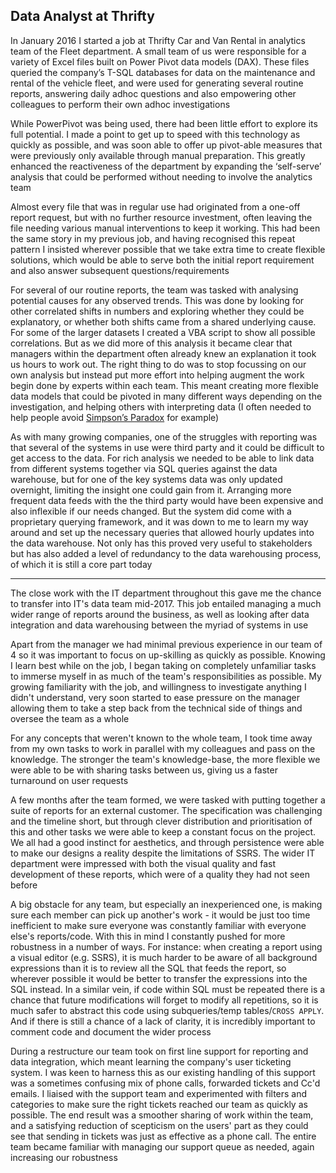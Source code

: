 ## Data Analyst at Thrifty

In January 2016 I started a job at Thrifty Car and Van Rental in analytics team
of the Fleet department. A small team of us were responsible for a variety of
Excel files built on Power Pivot data models (DAX). These files queried the
company’s T-SQL databases for data on the maintenance and rental of the vehicle
fleet, and were used for generating several routine reports, answering daily
adhoc questions and also empowering other colleagues to perform their own adhoc
investigations

While PowerPivot was being used, there had been little effort to explore its
full potential. I made a point to get up to speed with this technology as
quickly as possible, and was soon able to offer up pivot-able measures that were
previously only available through manual preparation. This greatly enhanced the
reactiveness of the department by expanding the ‘self-serve’ analysis that could
be performed without needing to involve the analytics team

Almost every file that was in regular use had originated from a one-off report
request, but with no further resource investment, often leaving the file needing
various manual interventions to keep it working. This had been the same story in
my previous job, and having recognised this repeat pattern I insisted wherever
possible that we take extra time to create flexible solutions, which would be
able to serve both the initial report requirement and also answer subsequent
questions/requirements

For several of our routine reports, the team was tasked with analysing potential
causes for any observed trends. This was done by looking for other correlated
shifts in numbers and exploring whether they could be explanatory, or whether
both shifts came from a shared underlying cause. For some of the larger datasets
I created a VBA script to show all possible correlations. But as we did more of
this analysis it became clear that managers within the department often already
knew an explanation it took us hours to work out. The right thing to do was to
stop focussing on our own analysis but instead put more effort into helping
augment the work begin done by experts within each team. This meant creating
more flexible data models that could be pivoted in many different ways depending
on the investigation, and helping others with interpreting data (I often needed
to help people
avoid [Simpson’s Paradox](https://en.wikipedia.org/wiki/Simpson%27s_paradox) for
example)

As with many growing companies, one of the struggles with reporting was that
several of the systems in use were third party and it could be difficult to get
access to the data. For rich analysis we needed to be able to link data from
different systems together via SQL queries against the data warehouse, but for
one of the key systems data was only updated overnight, limiting the insight one
could gain from it. Arranging more frequent data feeds with the the third party
would have been expensive and also inflexible if our needs changed. But the
system did come with a proprietary querying framework, and it was down to me to
learn my way around and set up the necessary queries that allowed hourly updates
into the data warehouse. Not only has this proved very useful to stakeholders
but has also added a level of redundancy to the data warehousing process, of
which it is still a core part today

---

The close work with the IT department throughout this gave me the chance to
transfer into IT's data team mid-2017. This job entailed managing a much wider
range of reports around the business, as well as looking after data integration
and data warehousing between the myriad of systems in use

Apart from the manager we had minimal previous experience in our team of 4 so it
was important to focus on up-skilling as quickly as possible. Knowing I learn
best while on the job, I began taking on completely unfamiliar tasks to immerse
myself in as much of the team's responsibilities as possible. My growing
familiarity with the job, and willingness to investigate anything I didn't
understand, very soon started to ease pressure on the manager allowing them to
take a step back from the technical side of things and oversee the team as a
whole

For any concepts that weren't known to the whole team, I took time away from my
own tasks to work in parallel with my colleagues and pass on the knowledge. The
stronger the team's knowledge-base, the more flexible we were able to be with
sharing tasks between us, giving us a faster turnaround on user requests

A few months after the team formed, we were tasked with putting together a suite
of reports for an external customer. The specification was challenging and the
timeline short, but through clever distribution and prioritisation of this and
other tasks we were able to keep a constant focus on the project. We all had a
good instinct for aesthetics, and through persistence were able to make our
designs a reality despite the limitations of SSRS. The wider IT department were
impressed with both the visual quality and fast development of these reports,
which were of a quality they had not seen before

A big obstacle for any team, but especially an inexperienced one, is making sure
each member can pick up another's work - it would be just too time inefficient
to make sure everyone was constantly familiar with everyone else's reports/code.
With this in mind I constantly pushed for more robustness in a number of ways.
For instance: when creating a report using a visual editor (e.g. SSRS), it is
much harder to be aware of all background expressions than it is to review all
the SQL that feeds the report, so wherever possible it would be better to
transfer the expressions into the SQL instead. In a similar vein, if code within
SQL must be repeated there is a chance that future modifications will forget to
modify all repetitions, so it is much safer to abstract this code using
subqueries/temp tables/`CROSS APPLY`. And if there is still a chance of a lack
of clarity, it is incredibly important to comment code and document the wider
process

During a restructure our team took on first line support for reporting and data
integration, which meant learning the company's user ticketing system. I was
keen to harness this as our existing handling of this support was a sometimes
confusing mix of phone calls, forwarded tickets and Cc'd emails. I liaised with
the support team and experimented with filters and categories to make sure the
right tickets reached our team as quickly as possible. The end result was a
smoother sharing of work within the team, and a satisfying reduction of
scepticism on the users' part as they could see that sending in tickets was just
as effective as a phone call. The entire team became familiar with managing our
support queue as needed, again increasing our robustness
